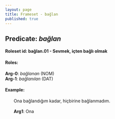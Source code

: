 ```yaml
---
layout: page
title: Frameset - bağlan
published: true
---
```

<h2>Predicate: <i>bağlan</i></h2>
<h4>Roleset id: bağlan.01 - Sevmek, içten bağlı olmak<br>
<h4>Roles:</h4>
<b>Arg-0</b>: <i>bağlanan</i>  (NOM) <br>
<b>Arg-1</b>: <i>bağlanılan</i>  (DAT) <br>
<h4>Example:</h4>
&emsp;&emsp;Ona bağlandığım kadar, hiçbirine bağlanmadım.<br><br>
&emsp;&emsp;<b>Arg1</b>:  Ona<br>

